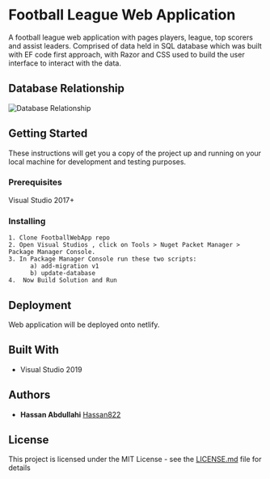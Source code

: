 # Football League Web Application

A football league web application with  pages players, league, top scorers and assist leaders. Comprised of data held in SQL database which was built with EF code first approach, with Razor and CSS used to build the user interface to interact with the data.

## Database Relationship

![Database Relationship](https://user-images.githubusercontent.com/59885578/77486177-f1a29c80-6e26-11ea-9fb8-c5e56d3f6a3d.png)


## Getting Started

These instructions will get you a copy of the project up and running on your local machine for development and testing purposes. 

### Prerequisites

Visual Studio 2017+

### Installing

```
1. Clone FootballWebApp repo
2. Open Visual Studios , click on Tools > Nuget Packet Manager > Package Manager Console.
3. In Package Manager Console run these two scripts:
	  a) add-migration v1 
	  b) update-database
4.  Now Build Solution and Run

```

## Deployment

Web application will be deployed onto netlify.

## Built With

* Visual Studio 2019


## Authors

* **Hassan Abdullahi** [Hassan822](https://github.com/Hassan822)


## License

This project is licensed under the MIT License - see the [LICENSE.md](LICENSE.md) file for details
